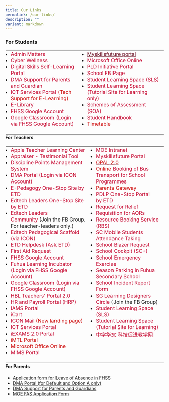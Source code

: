 ```yaml
---
title: Our Links
permalink: /our-links/
description: ""
variant: markdown
---
```

### For Students

<table class="ives_tab_kosong ive_eobj_left" style="margin: 0px 10px 0px 0px; outline: 0px; padding: 0px; border-collapse: collapse; float: left; border: 1px solid transparent; table-layout: fixed;"><tbody style="margin: 0px; outline: 0px; padding: 0px;"><tr style="margin: 0px; outline: 0px; padding: 0px;"><td style="margin: 0px; outline: 0px; padding: 0px 15px 15px 0px; vertical-align: top;"><ul style="margin: 0px 0px 0.5em 1em; outline: 0px; padding: 0px;"><li style="margin: 0px; outline: 0px; padding: 0px;"><a href="https://fuhuasec-moe-edu-sg-admin.cwp.sg/our-links/admin-matters" target="_blank" style="margin: 0px; outline: 0px; padding: 0px; color: rgb(196, 0, 42); text-decoration: none;">Admin Matters</a></li><li style="margin: 0px; outline: 0px; padding: 0px;"><a href="https://www.facebook.com/cyberfuhua" target="_blank" style="margin: 0px; outline: 0px; padding: 0px; color: rgb(196, 0, 42); text-decoration: none;">Cyber Wellness</a><br style="margin: 0px; outline: 0px; padding: 0px;"></li><li style="margin: 0px; outline: 0px; padding: 0px;"><a href="https://go.gov.sg/student-self-learn" target="_blank" style="margin: 0px; outline: 0px; padding: 0px; color: rgb(196, 0, 42); text-decoration: none;">Digital Skills Self-Learning Portal</a></li><li style="margin: 0px; outline: 0px; padding: 0px;"><a href="https://sites.google.com/moe.edu.sg/ndlp-pld-portal/dma-and-cyber-wellness" target="_blank" style="margin: 0px; outline: 0px; padding: 0px; color: rgb(196, 0, 42); text-decoration: none;">DMA Support for Parents and Guardian</a></li><li style="margin: 0px; outline: 0px; padding: 0px;"><a href="https://sites.google.com/fhss.edu.sg/fhss-ict-service-portal/for-students-only-technical-support-for-e-learning" target="_blank" style="margin: 0px; outline: 0px; padding: 0px; color: rgb(196, 0, 42); text-decoration: none;">ICT Services Portal</a><span style="margin: 0px; outline: 0px; padding: 0px; color: rgb(204, 0, 0);">&nbsp;(Tech Support for E-Learning)</span><br style="margin: 0px; outline: 0px; padding: 0px;"></li><li style="margin: 0px; outline: 0px; padding: 0px;"><a href="https://schoolibrary.moe.edu.sg/fuhuasec" target="_blank" style="margin: 0px; outline: 0px; padding: 0px; color: rgb(196, 0, 42); text-decoration: none;">E-Library</a><br style="margin: 0px; outline: 0px; padding: 0px;"></li><li style="margin: 0px; outline: 0px; padding: 0px;"><a href="https://mail.google.com/" target="_blank" style="margin: 0px; outline: 0px; padding: 0px; color: rgb(196, 0, 42); text-decoration: none;">FHSS Google Account</a></li><li style="margin: 0px; outline: 0px; padding: 0px;"><a href="https://classroom.google.com/" target="_blank" style="margin: 0px; outline: 0px; padding: 0px; color: rgb(196, 0, 42); text-decoration: none;">Google Classroom (Login via FHSS Google Account)</a>&nbsp;</li></ul></td><td style="margin: 0px; outline: 0px; padding: 0px 15px 15px 0px; vertical-align: top;"><ul style="margin: 0px 0px 0.5em 1em; outline: 0px; padding: 0px;"><li style="margin: 0px; outline: 0px; padding: 0px;"><a href="http://www.myskillsfuture.gov.sg/content/student/en/secondary.html" target="_blank" style="margin: 0px; outline: 0px; padding: 0px; color: rgb(98, 0, 21); text-decoration: underline;">Myskillsfuture portal</a></li><li style="margin: 0px; outline: 0px; padding: 0px;"><a href="https://login.microsoftonline.com/" target="_blank" style="margin: 0px; outline: 0px; padding: 0px; color: rgb(196, 0, 42); text-decoration: none;">Microsoft Office Online</a><br style="margin: 0px; outline: 0px; padding: 0px;"></li><li style="margin: 0px; outline: 0px; padding: 0px;"><a href="https://go.gov.sg/fhsspld" target="_blank" style="margin: 0px; outline: 0px; padding: 0px; color: rgb(196, 0, 42); text-decoration: none;">PLD Initiative Portal</a><br style="margin: 0px; outline: 0px; padding: 0px;"></li><li style="margin: 0px; outline: 0px; padding: 0px;"><a href="https://www.facebook.com/fuhuasec" target="_blank" style="margin: 0px; outline: 0px; padding: 0px; color: rgb(196, 0, 42); text-decoration: none;">School FB Page</a></li><li style="margin: 0px; outline: 0px; padding: 0px;"><a href="https://learning.moe.edu.sg/" target="_blank" style="margin: 0px; outline: 0px; padding: 0px; color: rgb(196, 0, 42); text-decoration: none;">Student Learning Space (SLS)</a></li><li style="margin: 0px; outline: 0px; padding: 0px;"><a href="https://docs.learning.moe.edu.sg/sls/index.html" target="_blank" style="margin: 0px; outline: 0px; padding: 0px; color: rgb(196, 0, 42); text-decoration: none;">Student Learning Space (Tutorial Site for Learning only)</a></li><li style="margin: 0px; outline: 0px; padding: 0px;"><a href="https://staging.d2jrpotv8emy04.amplifyapp.com/announcements/2023-scheme-of-assessments/" target="_blank" style="margin: 0px; outline: 0px; padding: 0px; color: rgb(196, 0, 42); text-decoration: none;">Schemes of Assessment (SOA)</a></li><li style="margin: 0px; outline: 0px; padding: 0px;"><a href="https://go.gov.sg/fhss2024studenthandbook" target="_blank" style="margin: 0px; outline: 0px; padding: 0px; color: rgb(196, 0, 42); text-decoration: none;">Student Handbook</a><br style="margin: 0px; outline: 0px; padding: 0px;"></li><li style="margin: 0px; outline: 0px; padding: 0px;"><a href="https://drive.google.com/file/d/11_soYo3lK7UePDqMeyYq2YQ5nJP8W00_/view?usp=sharing" target="_blank" style="margin: 0px; outline: 0px; padding: 0px; color: rgb(196, 0, 42); text-decoration: none;"><font color="#cc0000" style="margin: 0px; outline: 0px; padding: 0px;">Timetable</font></a></li></ul></td></tr></tbody></table>

#### For Teachers

<table class="ives_tab_kosong ive_eobj_left" style="margin: 0px 10px 0px 0px; outline: 0px; padding: 0px; border-collapse: collapse; float: left; border: 1px solid transparent; table-layout: fixed;"><tbody style="margin: 0px; outline: 0px; padding: 0px;"><tr style="margin: 0px; outline: 0px; padding: 0px;"><td style="margin: 0px; outline: 0px; padding: 0px 15px 15px 0px; vertical-align: top;"><ul style="margin: 0px 0px 0.5em 1em; outline: 0px; padding: 0px;"><li style="margin: 0px; outline: 0px; padding: 0px;"><a href="https://appleteacher.apple.com/#/home/resources" target="_blank" style="margin: 0px; outline: 0px; padding: 0px; color: rgb(196, 0, 42); text-decoration: none;">Apple Teacher Learning Center</a></li><li style="margin: 0px; outline: 0px; padding: 0px;"><a href="https://go.gov.sg/appraiser" target="_blank" style="margin: 0px; outline: 0px; padding: 0px; color: rgb(196, 0, 42); text-decoration: none;">Appraiser - Testimonial Tool</a></li><li style="margin: 0px; outline: 0px; padding: 0px;"><a href="https://forms.gle/pFnT1KSVYhqTA1VK9" target="_blank" style="margin: 0px; outline: 0px; padding: 0px; color: rgb(196, 0, 42); text-decoration: none;">Discipline Points Management System</a></li><li style="margin: 0px; outline: 0px; padding: 0px;"><a href="https://sg-portal.mobileguardian.com/" target="_blank" style="margin: 0px; outline: 0px; padding: 0px; color: rgb(196, 0, 42); text-decoration: none;">DMA Portal&nbsp;(Login via ICON Account)</a></li><li style="margin: 0px; outline: 0px; padding: 0px;"><a href="https://go.gov.sg/eped-onestop" target="_blank" style="margin: 0px; outline: 0px; padding: 0px; color: rgb(196, 0, 42); text-decoration: none;">E-Pedagogy One-Stop Site by ETD</a></li><li style="margin: 0px; outline: 0px; padding: 0px;"><a href="https://go.gov.sg/edtech-onestop" target="_blank" style="margin: 0px; outline: 0px; padding: 0px; color: rgb(196, 0, 42); text-decoration: none;">Edtech Leaders One-Stop Site by ETD</a></li><li style="margin: 0px; outline: 0px; padding: 0px;"><a href="https://www.facebook.com/groups/edtechleaderscommunity" target="_blank" style="margin: 0px; outline: 0px; padding: 0px; color: rgb(196, 0, 42); text-decoration: none;">Edtech Leaders Community</a><span>&nbsp;</span>(Join the FB Group. For teacher-leaders only.)</li><li style="margin: 0px; outline: 0px; padding: 0px;"><a href="https://sites.google.com.sg/moe.edu.sg/guide-to-e-pedagogy/edtech-ps&quot;" target="_blank" style="margin: 0px; outline: 0px; padding: 0px; color: rgb(196, 0, 42); text-decoration: none;">Edtech Pedagogical Scaffold (via ICON)</a><span>&nbsp;</span></li><li style="margin: 0px; outline: 0px; padding: 0px;"><a href="https://go.gov.sg/ETDhelpdesk" target="_blank" style="margin: 0px; outline: 0px; padding: 0px; color: rgb(196, 0, 42); text-decoration: none;">ETD Helpdesk (Ask ETD)</a><br style="margin: 0px; outline: 0px; padding: 0px;"></li><li style="margin: 0px; outline: 0px; padding: 0px;"><a href="https://docs.google.com/a/moe.edu.sg/forms/d/1Lsd19Lq4BPeW8rrBiR6GYpsDs4BxFA0VpyFNQQRG7UE/viewform?c=0&amp;w=1" target="_blank" style="margin: 0px; outline: 0px; padding: 0px; color: rgb(196, 0, 42); text-decoration: none;">First Aid Request</a><br style="margin: 0px; outline: 0px; padding: 0px;"></li><li style="margin: 0px; outline: 0px; padding: 0px;"><a href="https://mail.google.com/" target="_blank" style="margin: 0px; outline: 0px; padding: 0px; color: rgb(196, 0, 42); text-decoration: none;">FHSS Google Account</a></li><li style="margin: 0px; outline: 0px; padding: 0px;"><a href="https://go.gov.sg/fhsslearningincubator" target="_blank" style="margin: 0px; outline: 0px; padding: 0px; color: rgb(196, 0, 42); text-decoration: none;">Fuhua Learning Incubator (Login via FHSS Google Account)</a></li><li style="margin: 0px; outline: 0px; padding: 0px;"><a href="https://classroom.google.com/" target="_blank" style="margin: 0px; outline: 0px; padding: 0px; color: rgb(196, 0, 42); text-decoration: none;">Google Classroom (Login via FHSS Google Account)</a></li><li style="margin: 0px; outline: 0px; padding: 0px;"><a href="https://sites.google.com/fhss.edu.sg/fhss-hbl-portal/home" target="_blank" style="margin: 0px; outline: 0px; padding: 0px; color: rgb(196, 0, 42); text-decoration: none;">HBL Teachers' Portal&nbsp;2.0</a></li><li style="margin: 0px; outline: 0px; padding: 0px;"><a href="https://www.hrp.gov.sg/" target="_blank" style="margin: 0px; outline: 0px; padding: 0px; color: rgb(196, 0, 42); text-decoration: none;">HR and Payroll Portal (HRP)</a><br style="margin: 0px; outline: 0px; padding: 0px;"></li><li style="margin: 0px; outline: 0px; padding: 0px;"><font color="#cc0000" style="margin: 0px; outline: 0px; padding: 0px;"><a href="https://identity.moe.edu.sg/identity" target="_blank" style="margin: 0px; outline: 0px; padding: 0px; color: rgb(196, 0, 42); text-decoration: none;">IAMS Portal</a></font></li><li style="margin: 0px; outline: 0px; padding: 0px;"><a href="https://intranet.moe.gov.sg/moeprocurement/Pages/iCart.aspx" target="_blank" style="margin: 0px; outline: 0px; padding: 0px; color: rgb(196, 0, 42); text-decoration: none;">iCart</a></li><li style="margin: 0px; outline: 0px; padding: 0px;"><font color="#cc0000" style="margin: 0px; outline: 0px; padding: 0px;"><a href="https://workspace.google.com/dashboard" target="_blank" style="margin: 0px; outline: 0px; padding: 0px; color: rgb(196, 0, 42); text-decoration: none;">ICON Mail</a>&nbsp;(New landing page)</font></li><li style="margin: 0px; outline: 0px; padding: 0px;"><font color="#cc0000" style="margin: 0px; outline: 0px; padding: 0px;"><a href="https://sites.google.com/fhss.edu.sg/fhss-ict-service-portal/home?authuser=0" target="_blank" style="margin: 0px; outline: 0px; padding: 0px; color: rgb(196, 0, 42); text-decoration: none;">ICT Services Portal</a></font></li><li style="margin: 0px; outline: 0px; padding: 0px;"><a href="https://iexams.seab.gov.sg/login" target="_blank" style="margin: 0px; outline: 0px; padding: 0px; color: rgb(196, 0, 42); text-decoration: none;">iEXAMS 2.0 Portal</a></li><li style="margin: 0px; outline: 0px; padding: 0px;"><a href="https://imtl.moe.edu.sg/" target="_blank" style="margin: 0px; outline: 0px; padding: 0px; color: rgb(196, 0, 42); text-decoration: none;"><font color="#cc0000" style="margin: 0px; outline: 0px; padding: 0px;">iMTL Portal</font></a></li><li style="margin: 0px; outline: 0px; padding: 0px;"><a href="https://login.microsoftonline.com/" target="_blank" style="margin: 0px; outline: 0px; padding: 0px; color: rgb(196, 0, 42); text-decoration: none;"><font color="#cc0000" style="margin: 0px; outline: 0px; padding: 0px;">Microsoft Office Online</font></a></li><li style="margin: 0px; outline: 0px; padding: 0px;"><a href="https://portal.mims.moe.gov.sg/" target="_blank" style="margin: 0px; outline: 0px; padding: 0px; color: rgb(196, 0, 42); text-decoration: none;">MIMS Portal</a></li></ul></td><td style="margin: 0px; outline: 0px; padding: 0px 15px 15px 0px; vertical-align: top;"><ul style="margin: 0px 0px 0.5em 1em; outline: 0px; padding: 0px;"><li style="margin: 0px; outline: 0px; padding: 0px;"><a href="https://intranet.moe.gov.sg/" target="_blank" style="margin: 0px; outline: 0px; padding: 0px; color: rgb(196, 0, 42); text-decoration: none;">MOE Intranet</a><br style="margin: 0px; outline: 0px; padding: 0px;"></li><li style="margin: 0px; outline: 0px; padding: 0px;"><font color="#cc0000" style="margin: 0px; outline: 0px; padding: 0px;"><a href="https://www.myskillsfuture.gov.sg/content/student/en/secondary.html" target="_blank" style="margin: 0px; outline: 0px; padding: 0px; color: rgb(196, 0, 42); text-decoration: none;">Myskillsfuture Portal</a></font></li><li style="margin: 0px; outline: 0px; padding: 0px;"><a href="https://www.opal2.moe.edu.sg/" target="_blank" style="margin: 0px; outline: 0px; padding: 0px; color: rgb(98, 0, 21); text-decoration: underline;"><font color="#cc0000" style="margin: 0px; outline: 0px; padding: 0px;">OPAL&nbsp;2.0</font></a></li><li style="margin: 0px; outline: 0px; padding: 0px;"><font color="#cc0000" style="margin: 0px; outline: 0px; padding: 0px;">Online&nbsp;<a href="https://form.gov.sg/5d35451293b6af00128db150" target="_blank" style="margin: 0px; outline: 0px; padding: 0px; color: rgb(196, 0, 42); text-decoration: none;">Booking of Bus Transport for School Programmes</a></font></li><li style="margin: 0px; outline: 0px; padding: 0px;"><a href="https://pg.moe.edu.sg/#home" target="" style="margin: 0px; outline: 0px; padding: 0px; color: rgb(196, 0, 42); text-decoration: none;"><font color="#cc0000" style="margin: 0px; outline: 0px; padding: 0px;">Parents Gateway</font></a><br style="margin: 0px; outline: 0px; padding: 0px;"></li><li style="margin: 0px; outline: 0px; padding: 0px;"><a href="http://go.gov.sg/PDLP" target="_blank" style="margin: 0px; outline: 0px; padding: 0px; color: rgb(196, 0, 42); text-decoration: none;">PDLP One-Stop Portal by&nbsp;ETD</a></li><li style="margin: 0px; outline: 0px; padding: 0px;"><font color="#cc0000" style="margin: 0px; outline: 0px; padding: 0px;"><a href="https://form.jotform.me/82982339627470" target="_blank" style="margin: 0px; outline: 0px; padding: 0px; color: rgb(196, 0, 42); text-decoration: none;">Request for Relief</a></font></li><li style="margin: 0px; outline: 0px; padding: 0px;"><a href="https://form.gov.sg/5fd6c05d92233a00114085db" target="_blank" style="margin: 0px; outline: 0px; padding: 0px; color: rgb(196, 0, 42); text-decoration: none;">Requisition for AORs</a></li><li style="margin: 0px; outline: 0px; padding: 0px;"><a href="https://rbs.avero-tech.com/" target="_blank" style="margin: 0px; outline: 0px; padding: 0px; color: rgb(196, 0, 42); text-decoration: none;">Resource Booking Service (RBS)</a></li><li style="margin: 0px; outline: 0px; padding: 0px;"><a href="https://scmobile.moe.edu.sg/" target="_blank" style="margin: 0px; outline: 0px; padding: 0px; color: rgb(196, 0, 42); text-decoration: none;">SC Mobile&nbsp;Students Attendance Taking</a></li><li style="margin: 0px; outline: 0px; padding: 0px;"><font color="#cc0000" style="margin: 0px; outline: 0px; padding: 0px;"><a href="https://form.gov.sg/5e328dff0ec75e0011f2941b" target="_blank" style="margin: 0px; outline: 0px; padding: 0px; color: rgb(196, 0, 42); text-decoration: none;">School Blazer Request</a></font></li><li style="margin: 0px; outline: 0px; padding: 0px;"><font color="#cc0000" style="margin: 0px; outline: 0px; padding: 0px;"><a href="https://schoolcockpit.moe.gov.sg/" target="_blank" style="margin: 
	0px; outline: 0px; padding: 0px; color: rgb(196, 0, 42); text-decoration: none;">School Cockpit (SC+)</a>&nbsp;<a href="https://fuhuasec-moe-edu-sg-admin.cwp.sg/" style="margin: 0px; outline: 0px; padding: 0px; color: rgb(196, 0, 42); text-decoration: none;"></a></font></li><li style="margin: 0px; outline: 0px; padding: 0px;"><font color="#cc0000" style="margin: 0px; outline: 0px; padding: 0px;"><a href="https://forms.gle/iRFSFUxhX2eidChz7" target="_blank" style="margin: 0px; outline: 0px; padding: 0px; color: rgb(196, 0, 42); text-decoration: none;">School Emergency Exercise</a></font></li><li style="margin: 0px; outline: 0px; padding: 0px;"><a href="https://form.gov.sg/5fd9bb7fe5b911001198b468" target="_blank" style="margin: 0px; outline: 0px; padding: 0px; color: rgb(196, 0, 42); text-decoration: none;">Season Parking in Fuhua Secondary School</a><br style="margin: 0px; outline: 0px; padding: 0px;"></li><li style="margin: 0px; outline: 0px; padding: 0px;"><a href="https://form.gov.sg/#!/61b2b7ceef617f00134aed7e" target="_blank" style="margin: 0px; outline: 0px; padding: 0px; color: rgb(196, 0, 42); text-decoration: none;">School Incident Report Form</a></li><li style="margin: 0px; outline: 0px; padding: 0px;"><a href="https://www.facebook.com/groups/sglearningdesigners/" target="_blank" style="margin: 0px; outline: 0px; padding: 0px; color: rgb(196, 0, 42); text-decoration: none;">SG Learning Designers Circle&nbsp;</a>(Join the FB Group)</li><li style="margin: 0px; outline: 0px; padding: 0px;"><a href="https://learning.moe.edu.sg/" target="_blank" style="margin: 0px; outline: 0px; padding: 0px; color: rgb(196, 0, 42); text-decoration: none;">Student Learning Space (SLS)</a><br style="margin: 0px; outline: 0px; padding: 0px;"></li><li style="margin: 0px; outline: 0px; padding: 0px;"><a href="https://docs.learning.moe.edu.sg/sls/index.html" target="_blank" style="margin: 0px; outline: 0px; padding: 0px; color: rgb(196, 0, 42); text-decoration: none;">Student Learning Space (Tutorial Site for Learning)</a></li><li style="margin: 0px; outline: 0px; padding: 0px;"><a href="https://sites.google.com/moe.edu.sg/seccl" target="_blank" style="margin: 0px; outline: 0px; padding: 0px; color: rgb(196, 0, 42); text-decoration: none;">中学华文 科技促进教学网</a></li></ul></td></tr></tbody></table>
	
#### For Parents

*   [Application form for Leave of Absence in FHSS](https://form.gov.sg/60b9ba6bc878dc001267bbce)
*   [DMA Portal (for Default and Option A only)](https://sg-portal.mobileguardian.com/)
*   [DMA Support for Parents and Guardians](https://sites.google.com/moe.edu.sg/ndlp-pld-portal/dma-and-cyber-wellness)
*   [MOE FAS Application Form](https://go.gov.sg/moe-efas)